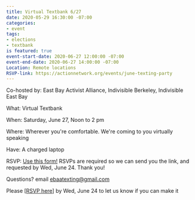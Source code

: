 ```yaml
---
title: Virtual Textbank 6/27
date: 2020-05-29 16:30:00 -07:00
categories:
- event
tags:
- elections
- textbank
is featured: true
event-start-date: 2020-06-27 12:00:00 -07:00
event-end-date: 2020-06-27 14:00:00 -07:00
Location: Remote locations
RSVP-link: https://actionnetwork.org/events/june-texting-party
---
```


Co-hosted by: East Bay Activist Alliance, Indivisible Berkeley, Indivisible East Bay

What: Virtual Textbank 

When: Saturday, June 27, Noon to 2 pm

Where: Wherever you're comfortable. We're coming to you virtually speaking

Have: A charged laptop

RSVP: [Use this form!](https://actionnetwork.org/events/june-texting-party) RSVPs are required so we can send you the link, and requested by Wed, June 24.
Thank you!

Questions? email [ebaatexting@gmail.com](mailto:ebaatexting@gmail.com)

Please [[RSVP here](https://actionnetwork.org/events/june-texting-party)]  by Wed, June 24 to let us know if you can make it

